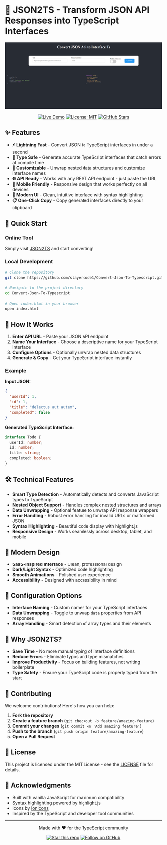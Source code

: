 # 🔧 JSON2TS - Transform JSON API Responses into TypeScript Interfaces

<div align="center">
  <img src="./capture-d'ecran.png" alt="JSON2TS Interface" width="800">
  
  [![Live Demo](https://img.shields.io/badge/🌐_Live_Demo-Visit_Site-blue?style=for-the-badge)](https://slayercode1.github.io/Convert-Json-To-Typescript/)
  [![License: MIT](https://img.shields.io/badge/License-MIT-yellow.svg?style=for-the-badge)](https://opensource.org/licenses/MIT)
  [![GitHub Stars](https://img.shields.io/github/stars/slayercode1/Convert-Json-To-Typescript?style=for-the-badge)](https://github.com/slayercode1/Convert-Json-To-Typescript/stargazers)
</div>

## ✨ Features

- **⚡ Lightning Fast** - Convert JSON to TypeScript interfaces in under a second
- **🎯 Type Safe** - Generate accurate TypeScript interfaces that catch errors at compile time
- **🔧 Customizable** - Unwrap nested data structures and customize interface names
- **🌐 API Ready** - Works with any REST API endpoint - just paste the URL
- **📱 Mobile Friendly** - Responsive design that works perfectly on all devices
- **🎨 Modern UI** - Clean, intuitive interface with syntax highlighting
- **📋 One-Click Copy** - Copy generated interfaces directly to your clipboard

## 🚀 Quick Start

### Online Tool
Simply visit [JSON2TS](https://slayercode1.github.io/Convert-Json-To-Typescript/) and start converting!

### Local Development
```bash
# Clone the repository
git clone https://github.com/slayercode1/Convert-Json-To-Typescript.git

# Navigate to the project directory
cd Convert-Json-To-Typescript

# Open index.html in your browser
open index.html
```

## 🎯 How It Works

1. **Enter API URL** - Paste your JSON API endpoint
2. **Name Your Interface** - Choose a descriptive name for your TypeScript interface
3. **Configure Options** - Optionally unwrap nested data structures
4. **Generate & Copy** - Get your TypeScript interface instantly

### Example

**Input JSON:**
```json
{
  "userId": 1,
  "id": 1,
  "title": "delectus aut autem",
  "completed": false
}
```

**Generated TypeScript Interface:**
```typescript
interface Todo {
  userId: number;
  id: number;
  title: string;
  completed: boolean;
}
```

## 🛠️ Technical Features

- **Smart Type Detection** - Automatically detects and converts JavaScript types to TypeScript
- **Nested Object Support** - Handles complex nested structures and arrays
- **Data Unwrapping** - Optional feature to unwrap API response wrappers
- **Error Handling** - Robust error handling for invalid URLs or malformed JSON
- **Syntax Highlighting** - Beautiful code display with highlight.js
- **Responsive Design** - Works seamlessly across desktop, tablet, and mobile

## 🎨 Modern Design

- **SaaS-inspired Interface** - Clean, professional design
- **Dark/Light Syntax** - Optimized code highlighting
- **Smooth Animations** - Polished user experience
- **Accessibility** - Designed with accessibility in mind

## 🔧 Configuration Options

- **Interface Naming** - Custom names for your TypeScript interfaces
- **Data Unwrapping** - Toggle to unwrap `data` properties from API responses
- **Array Handling** - Smart detection of array types and their elements

## 🌟 Why JSON2TS?

- **Save Time** - No more manual typing of interface definitions
- **Reduce Errors** - Eliminate typos and type mismatches
- **Improve Productivity** - Focus on building features, not writing boilerplate
- **Type Safety** - Ensure your TypeScript code is properly typed from the start

## 🤝 Contributing

We welcome contributions! Here's how you can help:

1. **Fork the repository**
2. **Create a feature branch** (`git checkout -b feature/amazing-feature`)
3. **Commit your changes** (`git commit -m 'Add amazing feature'`)
4. **Push to the branch** (`git push origin feature/amazing-feature`)
5. **Open a Pull Request**

## 📝 License

This project is licensed under the MIT License - see the [LICENSE](LICENSE) file for details.

## 🙏 Acknowledgments

- Built with vanilla JavaScript for maximum compatibility
- Syntax highlighting powered by [highlight.js](https://highlightjs.org/)
- Icons by [Ionicons](https://ionic.io/ionicons)
- Inspired by the TypeScript and developer tool communities

---

<div align="center">
  <p>Made with ❤️ for the TypeScript community</p>
  
  [![Star this repo](https://img.shields.io/github/stars/slayercode1/Convert-Json-To-Typescript?style=social)](https://github.com/slayercode1/Convert-Json-To-Typescript/stargazers)
  [![Follow on GitHub](https://img.shields.io/github/followers/slayercode1?style=social)](https://github.com/slayercode1)
</div>